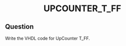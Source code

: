 <div align = 'Center'>
<h1> UPCOUNTER_T_FF </h1>
</div>

## Question
Write the VHDL code for UpCounter T_FF.
